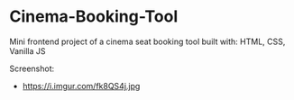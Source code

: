 # Cinema-Booking-Tool
Mini frontend project of a cinema seat booking tool built with: HTML, CSS, Vanilla JS

Screenshot:
- https://i.imgur.com/fk8QS4j.jpg
